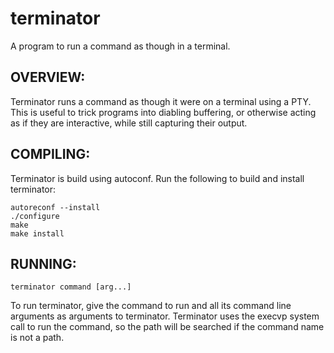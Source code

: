 terminator
==========

A program to run a command as though in a terminal.

OVERVIEW:
---------

Terminator runs a command as though it were on a terminal using a PTY. This is
useful to trick programs into diabling buffering, or otherwise acting as if
they are interactive, while still capturing their output.

COMPILING:
----------

Terminator is build using autoconf. Run the following to build and install
terminator:

    autoreconf --install
    ./configure
    make
    make install

RUNNING:
--------

    terminator command [arg...]

To run terminator, give the command to run and all its command line arguments
as arguments to terminator. Terminator uses the execvp system call to run the
command, so the path will be searched if the command name is not a path.

